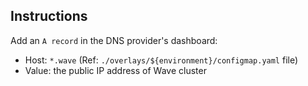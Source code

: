 ## Instructions
Add an `A record` in the DNS provider's dashboard:
- Host: `*.wave` (Ref: `./overlays/${environment}/configmap.yaml` file)
- Value: the public IP address of Wave cluster
